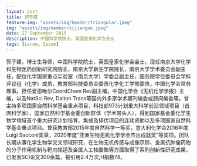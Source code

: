 ```yaml
---
layout: post
title: 郭子建
feature-img: "assets/img/header/triangular.jpeg"
img: "assets/img/member/zijianguo.jpeg"
date: 27 September 2015
description: 中国科学院院士，英国皇家化学会会士
tags: [Lorem, Ipsum]
---
```


郭子建，博士生导师，中国科学院院士，英国皇家化学会会士。现任南京大学化学和生物医药创新研究院院长，南京大学新生学院院长，南京大学学术委员会副主任，配位化学国家重点实验室（南京大学）学委会副主任，国务院学位委员会学科评议组（化学）成员，教育部科技委员会委员化学化工学部委员，中国化学会常务理事。担任爱思唯尔CoordChem Rev副主编，中国化学会《无机化学学报》主编，以及NatSci Rev, Dalton Trans等国内外多家学术期刊编委或顾问编委等。曾主持多项国家自然科学基金重点项目，科技部973计划重大科学前沿领域项目（首席科学家），国家自然科学基金委创新群体（学术带头人），得到国家基金委化学生物学领域首个重大研究计划培育、集成及择优项目的连续资助以及多项国家自然科学基金重点项目。曾获教育部2015年度自然科学一等奖，意大利化学会2016年度Luigi Sacconi奖章，2020年度“亚洲生物无机化学学会杰出成就奖”等奖项。团队长期从事化学生物学交叉领域研究，在生物无机传感与成像示踪、金属抗肿瘤药物的分子作用机制与靶向输运及金属人工核酸酶等方面取得了系列创新性研究成果，已发表SCI论文300余篇，被引用2.4万次,H指数78。